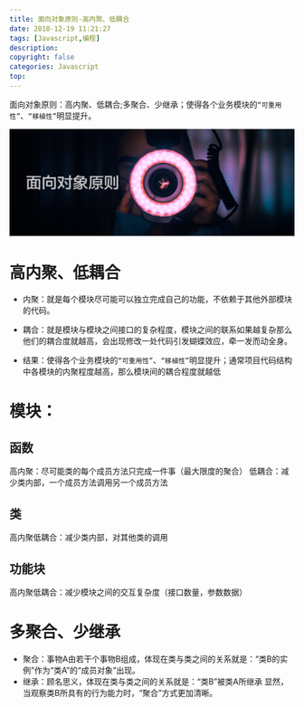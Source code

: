 ```yaml
---
title: 面向对象原则-高内聚、低耦合
date: 2018-12-19 11:21:27
tags: [Javascript,编程]
description: 
copyright: false
categories: Javascript
top:
---
```

面向对象原则：高内聚、低耦合;多聚合、少继承；使得各个业务模块的`“可重用性”`、`“移植性”`明显提升。

![Javascript](https://raw.githubusercontent.com/Duanruilong/phone_drl/master/image/js/mxdxyz.jpg)

<!--more-->

# 高内聚、低耦合

- 内聚：就是每个模块尽可能可以独立完成自己的功能，不依赖于其他外部模块的代码。 
- 耦合：就是模块与模块之间接口的复杂程度，模块之间的联系如果越复杂那么他们的耦合度就越高，会出现修改一处代码引发蝴蝶效应，牵一发而动全身。
   
- 结果：使得各个业务模块的`“可重用性”`、`“移植性”`明显提升；通常项目代码结构中各模块的内聚程度越高，那么模块间的耦合程度就越低

# 模块： 
## 函数 

  高内聚：尽可能类的每个成员方法只完成一件事（最大限度的聚合） 
  低耦合：减少类内部，一个成员方法调用另一个成员方法 

## 类 

   高内聚低耦合：减少类内部，对其他类的调用 

## 功能块

   高内聚低耦合：减少模块之间的交互复杂度（接口数量，参数数据）



# 多聚合、少继承

- 聚合：事物A由若干个事物B组成，体现在类与类之间的关系就是：“类B的实例”作为“类A”的“成员对象”出现。 
- 继承：顾名思义，体现在类与类之间的关系就是：“类B”被类A所继承 
显然，当观察类B所具有的行为能力时，“聚合”方式更加清晰。 
